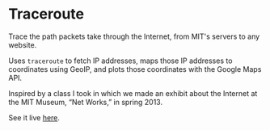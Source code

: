 Traceroute
==========



Trace the path packets take through the Internet, from MIT's servers to any website.

Uses `traceroute` to fetch IP addresses, maps those IP addresses to coordinates using GeoIP, and plots those coordinates with the Google Maps API.

Inspired by a class I took in which we made an exhibit about the Internet at the MIT Museum, “Net Works,” in spring 2013. 

See it live [here](http://csvoss.scripts.mit.edu/traceroute).
